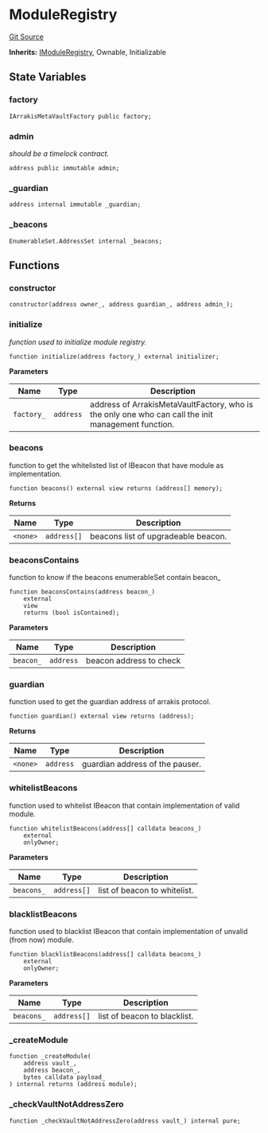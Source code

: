 # ModuleRegistry

[Git Source](https://github.com/ArrakisFinance/arrakis-modular/blob/main/src/abstracts/ModuleRegistry.sol)

**Inherits:**
[IModuleRegistry](/autogenerated/interfaces/IModuleRegistry.sol/interface.IModuleRegistry.md), Ownable, Initializable

## State Variables

### factory

```solidity
IArrakisMetaVaultFactory public factory;
```

### admin

_should be a timelock contract._

```solidity
address public immutable admin;
```

### \_guardian

```solidity
address internal immutable _guardian;
```

### \_beacons

```solidity
EnumerableSet.AddressSet internal _beacons;
```

## Functions

### constructor

```solidity
constructor(address owner_, address guardian_, address admin_);
```

### initialize

_function used to initialize module registry._

```solidity
function initialize(address factory_) external initializer;
```

**Parameters**

| Name       | Type      | Description                                                                                        |
| ---------- | --------- | -------------------------------------------------------------------------------------------------- |
| `factory_` | `address` | address of ArrakisMetaVaultFactory, who is the only one who can call the init management function. |

### beacons

function to get the whitelisted list of IBeacon
that have module as implementation.

```solidity
function beacons() external view returns (address[] memory);
```

**Returns**

| Name     | Type        | Description                         |
| -------- | ----------- | ----------------------------------- |
| `<none>` | `address[]` | beacons list of upgradeable beacon. |

### beaconsContains

function to know if the beacons enumerableSet contain
beacon\_

```solidity
function beaconsContains(address beacon_)
    external
    view
    returns (bool isContained);
```

**Parameters**

| Name      | Type      | Description             |
| --------- | --------- | ----------------------- |
| `beacon_` | `address` | beacon address to check |

### guardian

function used to get the guardian address of arrakis protocol.

```solidity
function guardian() external view returns (address);
```

**Returns**

| Name     | Type      | Description                     |
| -------- | --------- | ------------------------------- |
| `<none>` | `address` | guardian address of the pauser. |

### whitelistBeacons

function used to whitelist IBeacon that contain
implementation of valid module.

```solidity
function whitelistBeacons(address[] calldata beacons_)
    external
    onlyOwner;
```

**Parameters**

| Name       | Type        | Description                  |
| ---------- | ----------- | ---------------------------- |
| `beacons_` | `address[]` | list of beacon to whitelist. |

### blacklistBeacons

function used to blacklist IBeacon that contain
implementation of unvalid (from now) module.

```solidity
function blacklistBeacons(address[] calldata beacons_)
    external
    onlyOwner;
```

**Parameters**

| Name       | Type        | Description                  |
| ---------- | ----------- | ---------------------------- |
| `beacons_` | `address[]` | list of beacon to blacklist. |

### \_createModule

```solidity
function _createModule(
    address vault_,
    address beacon_,
    bytes calldata payload_
) internal returns (address module);
```

### \_checkVaultNotAddressZero

```solidity
function _checkVaultNotAddressZero(address vault_) internal pure;
```
